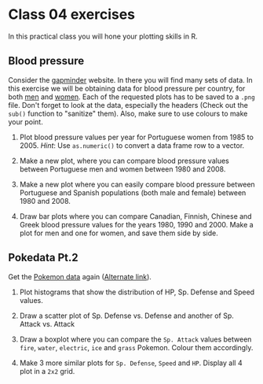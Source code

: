 # Class 04 exercises

In this practical class you will hone your plotting skills in R.

## Blood pressure

Consider the [gapminder](https://www.gapminder.org/data/) website. In there you will find many sets of data.
In this exercise we will be obtaining data for blood pressure per country, for both [men](https://docs.google.com/spreadsheet/pub?key=0ArfEDsV3bBwCdHNwRm9DN1FnT3hXWWZVSncxMkZyS2c&output=csv) and [women](https://docs.google.com/spreadsheet/pub?key=0ArfEDsV3bBwCdHBzUVVSMDlTX1ZCUnNJQ3ZFdkFXVFE&output=csv).
Each of the requested plots has to be saved to a `.png` file. Don't forget to look at the data, especially the headers (Check out the `sub()` function to "sanitize" them). Also, make sure to use colours to make your point.

1. Plot blood pressure values per year for Portuguese women from 1985 to 2005. *Hint*: Use `as.numeric()` to convert a data frame row to a vector.

2. Make a new plot, where you can compare blood pressure values between Portuguese men and women between 1980 and 2008.

3. Make a new plot where you can easily compare blood pressure between Portuguese and Spanish populations (both male and female) between 1980 and 2008.

4. Draw bar plots where you can compare Canadian, Finnish, Chinese and Greek blood pressure values for the years 1980, 1990 and 2000. Make a plot for men and one for women, and save them side by side. 

## Pokedata Pt.2

Get the [Pokemon data](https://gitlab.com/StuntsPT/bp2020/raw/master/docs/classes/exercises/poke_data.csv) again ([Alternate link](https://raw.githubusercontent.com/StuntsPT/BP2020/master/docs/classes/exercises/poke_data.csv)).

1. Plot histograms that show the distribution of HP, Sp. Defense and Speed values.

2. Draw a scatter plot of Sp. Defense vs. Defense and another of Sp. Attack vs. Attack 

3. Draw a boxplot where you can compare the `Sp. Attack` values between `fire`, `water`, `electric`, `ice` and `grass` Pokemon. Colour them accordingly.

4. Make 3 more similar plots for `Sp. Defense`, `Speed` and `HP`. Display all 4 plot in a `2x2` grid.


